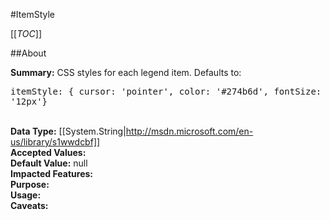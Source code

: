 #ItemStyle

[[_TOC_]]

##About

**Summary:**  CSS styles for each legend item. Defaults to:<pre>itemStyle: { cursor: 'pointer', color: '#274b6d', fontSize: '12px'}</pre>  
**Data Type:** [[System.String|http://msdn.microsoft.com/en-us/library/s1wwdcbf]]  
**Accepted Values:**   
**Default Value:** null  
**Impacted Features:**   
**Purpose:**   
**Usage:**   
**Caveats:**   

